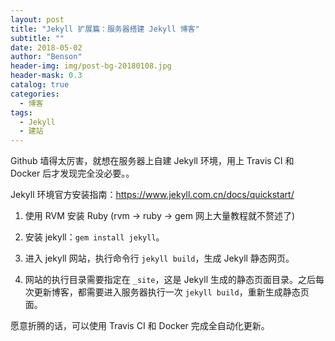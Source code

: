 ```yaml
---
layout: post
title: "Jekyll 扩展篇：服务器搭建 Jekyll 博客"
subtitle: ""
date: 2018-05-02
author: "Benson"
header-img: img/post-bg-20180108.jpg
header-mask: 0.3
catalog: true
categories:
  - 博客
tags:
  - Jekyll
  - 建站
---
```


Github 墙得太厉害，就想在服务器上自建 Jekyll 环境，用上 Travis CI 和 Docker 后才发现完全没必要。。

Jekyll 环境官方安装指南：<https://www.jekyll.com.cn/docs/quickstart/>

1. 使用 RVM 安装 Ruby (rvm -> ruby -> gem 网上大量教程就不赘述了)

2. 安装 jekyll：`gem install jekyll`。

3. 进入 jekyll 网站，执行命令行 `jekyll build`，生成 Jekyll 静态网页。

4. 网站的执行目录需要指定在 `_site`，这是 Jekyll 生成的静态页面目录。之后每次更新博客，都需要进入服务器执行一次 `jekyll build`，重新生成静态页面。

愿意折腾的话，可以使用 Travis CI 和 Docker 完成全自动化更新。
